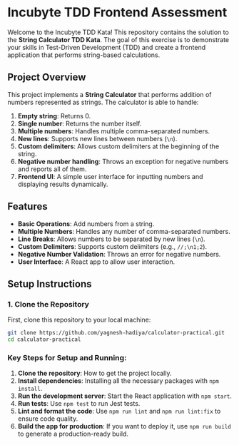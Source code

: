 # Incubyte TDD Frontend Assessment

Welcome to the Incubyte TDD Kata! This repository contains the solution to the **String Calculator TDD Kata**. The goal of this exercise is to demonstrate your skills in Test-Driven Development (TDD) and create a frontend application that performs string-based calculations.

## Project Overview

This project implements a **String Calculator** that performs addition of numbers represented as strings. The calculator is able to handle:

1. **Empty string**: Returns 0.
2. **Single number**: Returns the number itself.
3. **Multiple numbers**: Handles multiple comma-separated numbers.
4. **New lines**: Supports new lines between numbers (`\n`).
5. **Custom delimiters**: Allows custom delimiters at the beginning of the string.
6. **Negative number handling**: Throws an exception for negative numbers and reports all of them.
7. **Frontend UI**: A simple user interface for inputting numbers and displaying results dynamically.

## Features

- **Basic Operations**: Add numbers from a string.
- **Multiple Numbers**: Handles any number of comma-separated numbers.
- **Line Breaks**: Allows numbers to be separated by new lines (`\n`).
- **Custom Delimiters**: Supports custom delimiters (e.g., `//;\n1;2`).
- **Negative Number Validation**: Throws an error for negative numbers.
- **User Interface**: A React app to allow user interaction.

## Setup Instructions

### 1. Clone the Repository

First, clone this repository to your local machine:

```bash
git clone https://github.com/yagnesh-hadiya/calculator-practical.git
cd calculator-practical
```

### Key Steps for Setup and Running:

1. **Clone the repository**: How to get the project locally.
2. **Install dependencies**: Installing all the necessary packages with `npm install`.
3. **Run the development server**: Start the React application with `npm start`.
4. **Run tests**: Use `npm test` to run Jest tests.
5. **Lint and format the code**: Use `npm run lint` and `npm run lint:fix` to ensure code quality.
6. **Build the app for production**: If you want to deploy it, use `npm run build` to generate a production-ready build.
